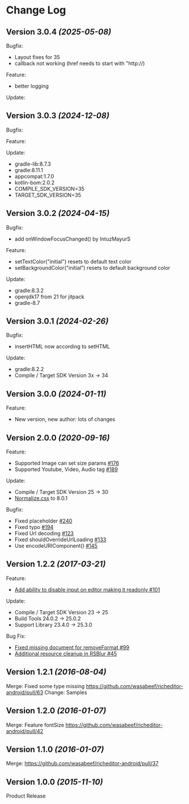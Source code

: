 Change Log
==========

Version 3.0.4 *(2025-05-08)*
----------------------------

Bugfix:
- Layout fixes for 35
- callback not working (href needs to start with "http://)

Feature:
- better logging

Update:


Version 3.0.3 *(2024-12-08)*
----------------------------

Bugfix:

Feature:

Update:
- gradle-lib:8.7.3
- gradle:8.11.1
- appcompat:1.7.0
- kotlin-bom:2.0.2
- COMPILE_SDK_VERSION=35
- TARGET_SDK_VERSION=35

Version 3.0.2 *(2024-04-15)*
----------------------------

Bugfix:
- add onWindowFocusChanged() by IntuzMayurS

Feature:
- setTextColor("initial") resets to default text color
- setBackgroundColor("initial") resets to default background color

Update:
- gradle:8.3.2
- openjdk17 from 21 for jitpack
- gradle-8.7


Version 3.0.1 *(2024-02-26)*
----------------------------

Bugfix:
- insertHTML now according to setHTML

Update:
- gradle:8.2.2
- Compile / Target SDK Version 3x -> 34


Version 3.0.0 *(2024-01-11)*
----------------------------

Feature:
- New version, new author: lots of changes

Version 2.0.0 *(2020-09-16)*
----------------------------

Feature:
- Supported Image can set size params [#176](https://github.com/wasabeef/richeditor-android/pull/176)
- Supported Youtube, Video, Audio tag [#189](https://github.com/wasabeef/richeditor-android/pull/189)

Update:
- Compile / Target SDK Version 25 -> 30
- [Normalize.css](https://necolas.github.io/normalize.css/) to 8.0.1

Bugfix:
- Fixed placeholder [#240](https://github.com/wasabeef/richeditor-android/pull/240)
- Fixed typo [#194](https://github.com/wasabeef/richeditor-android/pull/194)
- Fixed Url decoding [#123](https://github.com/wasabeef/richeditor-android/pull/123)
- Fixed shouldOverrideUrlLoading [#133](https://github.com/wasabeef/richeditor-android/pull/133)
- Use encodeURIComponent() [#145](https://github.com/wasabeef/richeditor-android/pull/145)

Version 1.2.2 *(2017-03-21)*
----------------------------

Feature:
- [Add ability to disable input on editor making it readonly #101](https://github.com/wasabeef/richeditor-android/pull/101)

Update:
- Compile / Target SDK Version 23 -> 25
- Build Tools 24.0.2 -> 25.0.2
- Support Library 23.4.0 -> 25.3.0

Bug Fix:
- [Fixed missing document for removeFormat #99](https://github.com/wasabeef/richeditor-android/pull/99)
- [Additional resource cleanup in RSBlur #45](https://github.com/wasabeef/richeditor-android/pull/99)

Version 1.2.1 *(2016-08-04)*
----------------------------
Merge: Fixed some type missing https://github.com/wasabeef/richeditor-android/pull/63
Change: Samples  

Version 1.2.0 *(2016-01-07)*
----------------------------
Merge: Feature fontSize https://github.com/wasabeef/richeditor-android/pull/42

Version 1.1.0 *(2016-01-07)*
----------------------------
Merge: https://github.com/wasabeef/richeditor-android/pull/37

Version 1.0.0 *(2015-11-10)*
----------------------------

Product Release
